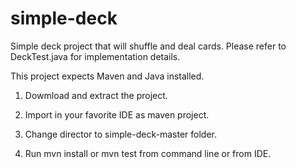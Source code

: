 # simple-deck
Simple deck project that will shuffle and deal cards. Please refer to DeckTest.java for implementation details.

This project expects Maven and Java installed.

1) Dowmload and extract the project.

2) Import in your favorite IDE as maven project.

3) Change director to simple-deck-master folder.

4) Run mvn install or mvn test from command line or from IDE.

